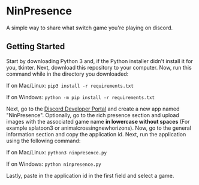 # NinPresence

A simple way to share what switch game you're playing on discord.

## Getting Started
Start by downloading Python 3 and, if the Python installer didn't install it for you, tkinter. Next, download this repository to your computer. Now, run this command while in the directory you downloaded:

If on Mac/Linux:
`pip3 install -r requirements.txt`

If on Windows:
`python -m pip install -r requirements.txt`

Next, go to the [Discord Developer Portal](https://discord.com/developers) and create a new app named "NinPresence". Optionally, go to the rich presence section and upload images with the associated game name **in lowercase without spaces** (For example splatoon3 or animalcrossingnewhorizons). Now, go to the general information section and copy the application id. Next, run the application using the following command:

If on Mac/Linux:
`python3 ninpresence.py`

If on Windows:
`python ninpresence.py`

Lastly, paste in the application id in the first field and select a game.
